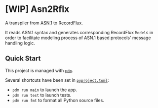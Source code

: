 # [WIP] Asn2Rflx

A transpiler from [ASN.1] to [RecordFlux].

It reads ASN.1 syntax and generates corresponding RecordFlux `Model`s in order to facilitate modeling process of ASN.1 based protocols' message handling logic.

## Quick Start

This project is managed with [`pdm`].

Several shortcuts have been set in [`pyproject.toml`](pyproject.toml):

- `pdm run main` to launch the app.
- `pdm run test` to launch tests.
- `pdm run fmt` to format all Python source files.

[asn.1]: https://en.wikipedia.org/wiki/ASN.1
[recordflux]: https://github.com/Componolit/RecordFlux
[`pdm`]: https://github.com/pdm-project/pdm
